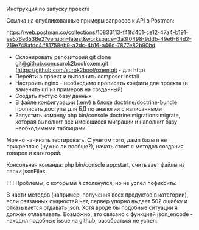 Инструкция по запуску проекта

Ссылка на опубликованные примеры запросов к API в Postman:

https://web.postman.co/collections/10833113-f41fd461-ce12-47a4-b191-ee576e6536e2?version=latest&workspace=3a3f0498-9ddb-49e6-84d2-719e748afdc4#81758eb9-a2dc-4b16-a46d-7877e82b90bd

- Склонировать репозиторий git clone git@github.com:surok2bool/oxem.git (https://github.com/surok2bool/oxem.git - для http)
- Перейти в проект и выполнить composer install
- Настроить nginx - необходимо прописать конфиги для проекта (и заменить url из примеров на созданный)
- Создать пустую базу данных
- В файле конфигурации (.env) в блоке doctrine/doctrine-bundle прописать доступы для БД по аналогии с написанными
- Запустить команду php bin/console doctrine:migrations:migrate, которая выполнит все имеющиеся миграции и наполнит базу необходимыми таблицами

Можно начинать тестировать. С учетом того, дамп базы я не прикрепляю (нужно ли вообще?), начать стоит с методов создания товаров и категорий.

Консольная команда: php bin/console app:start, считывает файлы из папки jsonFiles.

! ! ! Проблемы, с которыми я столкнулся, но не успел пофиксить:

В части методов (например, получения всех продуктов в категории), если связанных сущностей нет, сервер упорно выдает 502 ошибку и отказывается отдавать json. Хотя вроде бы подобные ситуации я должен отлавливать. 
Возможно, это связано с функцией json_encode - находил подобные issue на github, разобраться не успел.
